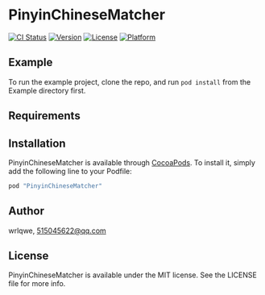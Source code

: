 # PinyinChineseMatcher

[![CI Status](http://img.shields.io/travis/wrlqwe/PinyinChineseMatcher.svg?style=flat)](https://travis-ci.org/wrlqwe/PinyinChineseMatcher)
[![Version](https://img.shields.io/cocoapods/v/PinyinChineseMatcher.svg?style=flat)](http://cocoapods.org/pods/PinyinChineseMatcher)
[![License](https://img.shields.io/cocoapods/l/PinyinChineseMatcher.svg?style=flat)](http://cocoapods.org/pods/PinyinChineseMatcher)
[![Platform](https://img.shields.io/cocoapods/p/PinyinChineseMatcher.svg?style=flat)](http://cocoapods.org/pods/PinyinChineseMatcher)

## Example

To run the example project, clone the repo, and run `pod install` from the Example directory first.

## Requirements

## Installation

PinyinChineseMatcher is available through [CocoaPods](http://cocoapods.org). To install
it, simply add the following line to your Podfile:

```ruby
pod "PinyinChineseMatcher"
```

## Author

wrlqwe, 515045622@qq.com

## License

PinyinChineseMatcher is available under the MIT license. See the LICENSE file for more info.
